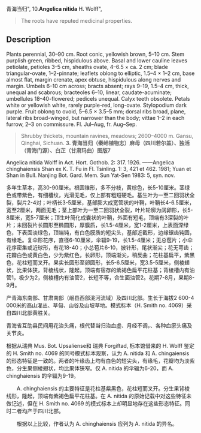 青海当归",
10.**Angelica nitida** H. Wolff",

> The roots have reputed medicinal properties.

## Description
Plants perennial, 30–90 cm. Root conic, yellowish brown, 5–10 cm. Stem purplish green, ribbed, hispidulous above. Basal and lower cauline leaves petiolate, petioles 3–5 cm, sheaths ovate, 4–6.5 × ca. 2 cm; blade triangular-ovate, 1–2-pinnate; leaflets oblong to elliptic, 1.5–4 × 1–2 cm, base almost flat, margin crenate, apex obtuse, hispidulous along nerves and margin. Umbels 6–10 cm across; bracts absent; rays 9–19, 1.5–4 cm, thick, unequal and scabrous; bracteoles 6–10, linear, caudate-acuminate; umbellules 18–40-flowered; pedicels unequal. Calyx teeth obsolete. Petals white or yellowish white, rarely purple-red, long-ovate. Stylopodium dark purple. Fruit oblong to ovoid, 5–6.5 × 3.5–5 mm; dorsal ribs broad, plane, lateral ribs broad-winged, but narrower than the body; vittae 1–2 in each furrow, 2–3 on commissure. Fl. Jul–Aug, fr. Aug–Sep.

> Shrubby thickets, mountain ravines, meadows; 2600–4000 m. Gansu, Qinghai, Sichuan.
**3. 青海当归（秦岭植物志）麻母（四川若尔盖）、独活（青海门源）、白芷（甘肃玛曲）图版7**

Angelica nitida Wolff in Act. Hort. Gothob. 2: 317. 1926. ——Angelica chinghaiensis Shan ex K. T. Fu in Fl. Tsinling. 1: 3, 421 et 462. 1981; Yuan et Shan in Bull. Nanjing Bot. Gard. Mem. Sun Yat-Sen 1983: 5, syn. nov.

多年生草本，高30-90厘米。根圆锥形，多不分枝，黄棕色，长5-10厘米。茎绿色或带紫色，有细槽纹，光滑无毛，仅上部有粗短硬毛。基生叶为一至二回羽状全裂，裂片2-4对；叶柄长3-5厘米，基部膨大成宽管状的叶鞘，叶鞘长4-6.5厘米，宽至2厘米，两面无毛；茎上部叶为一至二回羽状全裂，叶片轮廓为阔卵形，长5-8厘米，宽5-7厘米；顶生叶简化成囊状的叶鞘，外面有短毛，顶端有3深裂的叶片；末回裂片长圆形至椭圆形，厚膜质，长1.5-4厘米，宽1-2厘米，上表面深绿色，下表面淡绿色，顶端钝，有白色膜质的短尖头，基部近截形，边缘锯齿钝圆，有缘毛。复伞形花序，直径6-10厘米，伞辐9-19，长1.5-4厘米；无总苞片；小伞花序密集或近球形，有花18-40；小总苞片6-10，披针形，尾状渐尖；花无萼齿；花瓣白色或黄白色，少为紫红色，长卵形，顶端渐尖，稍反曲；花柱基扁平，紫黑色，花柱短而叉开。果实长圆形至卵圆形，长5-6.5厘米，宽3.5-5厘米，侧棱翅状，比果体狭，背棱线状，隆起，顶端有宿存的紫褐色扁平花柱基；背棱槽内有油管1，极少为2，侧棱槽内有油管2，长短不等，合生面油管2。花期7-8月，果期8-9月。

产青海东南部、甘肃南部（岷县西部洮河流域）及四川北部。生长于海拔2 600-4 000米的高山灌丛、草甸、山谷及山坡草地。模式标本（H. Smith no. 4069）采自四川北部黄胜关。

青海省互助县民间用花治头痛，根代替当归治血虚、月经不调，、各种血瘀头痛及关节炎。

根据从瑞典 Mus. Bot. Upsaliense和 瑞典 Forgiftad, 标本馆借来的 H. Wolff 鉴定的 H. Smith no. 4069 的同号模式标本观察，认为 A. nitida 和 A. chingaiensis 的形态特征是一致的。两者的叶缘齿上均有白色的短尖头，有缘毛，花瓣均为淡紫色，分生果侧棱翅状，均比果体狭窄。仅 A. nitida 的伞辐为6-20，而 A. chinghaiensis 的伞辐为9-19。
<p style='text-indent:28px'>A. chinghaiensis 的主要特征是花柱基紫黑色，花柱短而叉开。分生果背棱线形，隆起，顶端有紫褐色扁平花柱基。在 A. nitida 的原始记载中对这些特征未做记述，但在 H. Smith no. 4069 的模式标本上却明显地存在这些形态特征。同时二者均产于四川北部。
<p style='text-indent:28px'>根据以上比较，作者认为 A. chinghaiensis 应列为 A. nitida 的异名。
